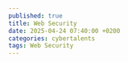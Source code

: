```yaml
---
published: true
title: Web Security
date: 2025-04-24 07:40:00 +0200
categories: cybertalents
tags: Web Security
---
```

